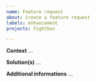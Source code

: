 ```yaml
---
name: Feature request
about: Create a feature request
labels: enhancement
projects: Fightbox

---
```


**Context**
...

**Solution(s)**
...

**Additional informations**
...
